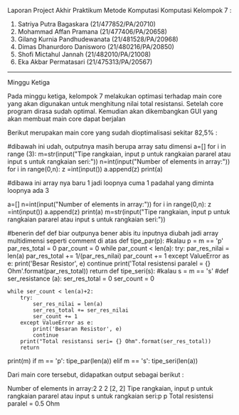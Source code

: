 Laporan Project Akhir Praktikum Metode Komputasi Komputasi
Kelompok 7 : 
1. Satriya Putra Bagaskara (21/477852/PA/20710)
2. Mohammad Affan Pramana (21/477406/PA/20658)
3. Gilang Kurnia Pandhudewanata (21/481528/PA/20968)
4. Dimas Dhanurdoro Danisworo (21/480216/PA/20850)
5. Shofi Mictahul Jannah (21/482010/PA/21008)
6. Eka Akbar Permatasari (21/475313/PA/20567)

-----------------------------------------------------------------------
Minggu Ketiga

Pada minggu ketiga, kelompok 7 melakukan optimasi terhadap main core yang akan digunakan untuk menghitung nilai total resistansi. Setelah core program dirasa sudah optimal. Kemudian akan dikembangkan GUI yang akan membuat main core dapat berjalan

Berikut merupakan main core yang sudah dioptimalisasi sekitar 82,5% : 

#dibawah ini udah, outputnya masih berupa array satu dimensi
a=[]
for i in range (3):
    m=str(input("Tipe rangkaian, input p untuk rangkaian pararel atau input s untuk rangkaian seri:"))
    n=int(input("Number of elements in array:"))
    for i in range(0,n):
        z =int(input())
        a.append(z)
print(a)

#dibawa ini array nya baru 1 jadi loopnya cuma 1 padahal yang diminta loopnya ada 3

a=[]
n=int(input("Number of elements in array:"))
for i in range(0,n):
   z =int(input())
   a.append(z)
print(a)
m=str(input("Tipe rangkaian, input p untuk rangkaian pararel atau input s untuk rangkaian seri:"))

#benerin def def biar outpunya bener abis itu inputnya diubah jadi array multidimensi seperti comment di atas
def tipe_par(p):
    #kalau p = m == 'p'
    par_res_total = 0
    par_count = 0
    while par_count < len(a):
        try:
            par_res_nilai = len(a)
            par_res_total += 1/(par_res_nilai)
            par_count += 1
        except ValueError as e:
            print('Besar Resistor', e)
            continue
        print('Total resistensi paralel = {} Ohm'.format(par_res_total))
        return 
def tipe_seri(s):
    #kalau s = m == 's'
    #def ser_resistance (a):
    ser_res_total = 0
    ser_count = 0
            
    while ser_count < len(a)+2:
        try:
            ser_res_nilai = len(a)
            ser_res_total += ser_res_nilai
            ser_count += 1
        except ValueError as e:
            print('Besaran Resistor', e)
            continue
        print("Total resistansi seri= {} Ohm".format(ser_res_total))
        return 
print(m)
if m == 'p':
    tipe_par(len(a))
elif m == 's':
    tipe_seri(len(a))


Dari main core tersebut, didapatkan output sebagai berikut :

Number of elements in array:2
2
2
[2, 2]
Tipe rangkaian, input p untuk rangkaian pararel atau input s untuk rangkaian seri:p
p
Total resistensi paralel = 0.5 Ohm
